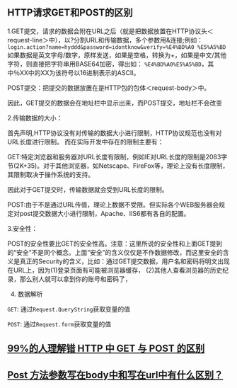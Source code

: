 ## **HTTP请求GET和POST的区别**



1.GET提交，请求的数据会附在URL之后（就是把数据放置在HTTP协议头＜request-line＞中），以?分割URL和传输数据，多个参数用&连接;例如：`login.action?name=hyddd&password=idontknow&verify=%E4%BD%A0 %E5%A5%BD`如果数据是英文字母/数字，原样发送，如果是空格，转换为+，如果是中文/其他字符，则直接把字符串用BASE64加密，得出如： `%E4%BD%A0%E5%A5%BD`，其中％XX中的XX为该符号以16进制表示的ASCII。

 POST提交：把提交的数据放置在是HTTP包的包体＜request-body＞中。

 因此，GET提交的数据会在地址栏中显示出来，而POST提交，地址栏不会改变

 

2.传输数据的大小：

  首先声明,HTTP协议没有对传输的数据大小进行限制，HTTP协议规范也没有对URL长度进行限制。 而在实际开发中存在的限制主要有：

  GET:特定浏览器和服务器对URL长度有限制，例如IE对URL长度的限制是2083字节(2K+35)。对于其他浏览器，如Netscape、FireFox等，理论上没有长度限制，其限制取决于操作系统的支持。

  因此对于GET提交时，传输数据就会受到URL长度的限制。

  POST:由于不是通过URL传值，理论上数据不受限。但实际各个WEB服务器会规定对post提交数据大小进行限制，Apache、IIS6都有各自的配置。

 

3.安全性：

  POST的安全性要比GET的安全性高。注意：这里所说的安全性和上面GET提到的“安全”不是同个概念。上面“安全”的含义仅仅是不作数据修改，而这里安全的含义是真正的Security的含义，比如：通过GET提交数据，用户名和密码将明文出现在URL上，因为(1)登录页面有可能被浏览器缓存， (2)其他人查看浏览器的历史纪录，那么别人就可以拿到你的账号和密码了，

4. 数据解析

`GET`: 通过`Request.QueryString`获取变量的值

`POST`: 通过`Request.form`获取变量的值

## [99%的人理解错 HTTP 中 GET 与 POST 的区别](https://www.oschina.net/news/77354/http-get-post-different)

## [Post 方法参数写在body中和写在url中有什么区别？](https://www.zhihu.com/question/64312188)

## 